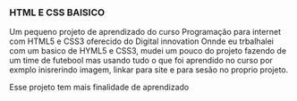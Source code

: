 ### HTML E CSS BAISICO

Um pequeno projeto de aprendizado do curso Programação para internet com HTML5 e CSS3 oferecido do Digital innovation Onnde eu trbalhalei com um basico de HYML5 e CSS3, mudei um pouco do projeto fazendo de um time de futebool mas usando tudo o que foi aprendido no curso por exmplo inisrerindo imagem, linkar para site e para sesão no proprio projeto.

Esse projeto tem mais finalidade de aprendizado 
